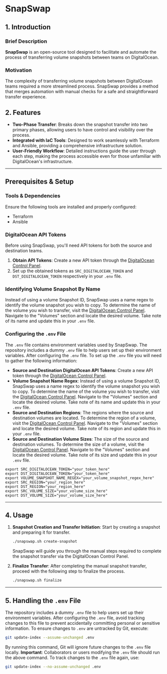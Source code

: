 # SnapSwap

## 1. Introduction

### Brief Description

**SnapSwap** is an open-source tool designed to facilitate and automate the process of transferring volume snapshots
between teams on DigitalOcean.

### Motivation

The complexity of transferring volume snapshots between DigitalOcean teams required a more streamlined process. SnapSwap
provides a method that merges automation with manual checks for a safe and straightforward transfer experience.

## 2. Features

- **Two-Phase Transfer**: Breaks down the snapshot transfer into two primary phases, allowing users to have control and
  visibility over the process.
- **Integrated with IaC Tools**: Designed to work seamlessly with Terraform and Ansible, providing a comprehensive
  infrastructure solution.
- **User-Friendly Workflow**: Detailed instructions guide the user through each step, making the process accessible even
  for those unfamiliar with DigitalOcean's infrastructure.

---

## Prerequisites & Setup

### Tools & Dependencies

Ensure the following tools are installed and properly configured:

- Terraform
- Ansible

### DigitalOcean API Tokens

Before using SnapSwap, you'll need API tokens for both the source and destination teams.

1. **Obtain API Tokens**: Create a new API token through
   the [DigitalOcean Control Panel](https://cloud.digitalocean.com/account/api/tokens).
2. Set up the obtained tokens as `SRC_DIGITALOCEAN_TOKEN` and `DST_DIGITALOCEAN_TOKEN` respectively in your `.env` file.

### Identifying Volume Snapshot By Name

Instead of using a volume Snapshot ID, SnapSwap uses a name regex to identify the volume snapshot you wish to copy. To
determine the name of the volume you wish to transfer, visit
the [DigitalOcean Control Panel](https://cloud.digitalocean.com/). Navigate to the "Volumes" section and locate the
desired volume. Take note of its name and update this in your `.env` file.

### Configuring the `.env` File

The `.env` file contains environment variables used by SnapSwap. The repository includes a dummy `.env` file to help
users set up their environment variables. After configuring the `.env` file.
To set up the `.env` file you will need to gather the following information:
* **Source and Destination DigitalOcean API Tokens**: Create a new API token through
   the [DigitalOcean Control Panel](https://cloud.digitalocean.com/account/api/tokens).
* **Volume Snapshot Name Regex**: Instead of using a volume Snapshot ID, SnapSwap uses a name regex to identify the
  volume snapshot you wish to copy. To determine the name of the volume you wish to transfer, visit
  the [DigitalOcean Control Panel](https://cloud.digitalocean.com/). Navigate to the "Volumes" section and locate the
  desired volume. Take note of its name and update this in your `.env` file.
* **Source and Destination Regions**: The regions where the source and destination volumes are located. To determine the
  region of a volume, visit the [DigitalOcean Control Panel](https://cloud.digitalocean.com/). Navigate to the "Volumes"
  section and locate the desired volume. Take note of its region and update this in your `.env` file.
* **Source and Destination Volume Sizes**: The size of the source and destination volumes. To determine the size of a
  volume, visit the [DigitalOcean Control Panel](https://cloud.digitalocean.com/). Navigate to the "Volumes" section and
  locate the desired volume. Take note of its size and update this in your `.env` file.

```shell
export SRC_DIGITALOCEAN_TOKEN="your_token_here"
export DST_DIGITALOCEAN_TOKEN="your_token_here"
export VOLUME_SNAPSHOT_NAME_REGEX="your_volume_snapshot_regex_here"
export SRC_REGION="your_region_here"
export DST_REGION="your_region_here"
export SRC_VOLUME_SIZE="your_volume_size_here"
export DST_VOLUME_SIZE="your_volume_size_here"
```
---

## 4. Usage

1. **Snapshot Creation and Transfer Initiation**: Start by creating a snapshot and preparing it for transfer.
   ```bash
   ./snapswap.sh create-snapshot
   ```
   SnapSwap will guide you through the manual steps required to complete the snapshot transfer via the DigitalOcean
   Control Panel.

2. **Finalize Transfer**: After completing the manual snapshot transfer, proceed with the following step to finalize the
   process.
   ```bash
   ./snapswap.sh finalize
   ```

---

## 5. Handling the `.env` File

The repository includes a dummy `.env` file to help users set up their environment variables. After configuring
the `.env` file, avoid tracking changes to this file to prevent accidentally committing personal or sensitive
information. To ensure changes to `.env` are untracked by Git, execute:

```bash
git update-index --assume-unchanged .env
```

By running this command, Git will ignore future changes to the `.env` file locally. **Important**: Collaborators or
users modifying the `.env` file should run the above command. To track changes to the `.env` file again, use:

```bash
git update-index --no-assume-unchanged .env
```
